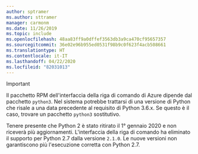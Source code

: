 ```yaml
---
author: sptramer
ms.author: sttramer
manager: carmonm
ms.date: 11/26/2019
ms.topic: include
ms.openlocfilehash: 48aa83ff9a0dffef3563db3a9ca470cf95657357
ms.sourcegitcommit: 36e02e96b955ed0531f98b9c0f623f4acb508661
ms.translationtype: HT
ms.contentlocale: it-IT
ms.lasthandoff: 04/22/2020
ms.locfileid: "82031013"
---
```

> [!IMPORTANT]
>
> Il pacchetto RPM dell'interfaccia della riga di comando di Azure dipende dal pacchetto `python3`. Nel sistema potrebbe trattarsi di una versione di Python che risale a una data precedente al requisito di Python 3.6.x. Se questo è il caso, trovare un pacchetto `python3` sostitutivo.
>
> Tenere presente che Python 2 è stato ritirato il 1° gennaio 2020 e non riceverà più aggiornamenti. L'interfaccia della riga di comando ha eliminato il supporto per Python 2.7 dalla versione `2.1.0`. Le nuove versioni non garantiscono più l'esecuzione corretta con Python 2.7.
